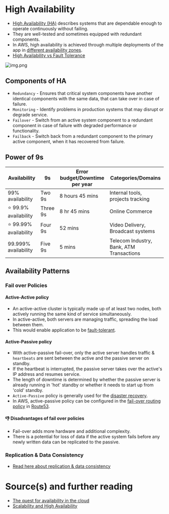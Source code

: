 # High Availability
- [High Availability (HA)](https://avinetworks.com/glossary/high-availability/) describes systems that are dependable enough to operate continuously without failing.
- They are well-tested and sometimes equipped with redundant components.
- In AWS, high availability is achieved through multiple deployments of the app in [different availability zones](../../../2_AWSComponents/AWS-Global-Architecture-Region-AZ.md).
- [High Availability vs Fault Tolerance](FaultTolerance.md#fault-tolerance-vs-high-availabilityhighavailabilitymd)

![img.png](https://acg-wordpress-content-production.s3.us-west-2.amazonaws.com/app/uploads/2021/01/1_W7cR3GIoIafVXw1qjJdw1A.png)

## Components of HA
- `Redundancy` - Ensures that critical system components have another identical components with the same data, that can take over in case of failure.
- `Monitoring` - Identify problems in production systems that may disrupt or degrade service.
- `Failover` - Switch from an active system component to a redundant component in case of failure with degraded performance or functionality.
- `Failback` - Switch back from a redundant component to the primary active component, when it has recovered from failure.

## Power of 9s

| Availability               | 9s       | Error budget/Downtime per year | Categories/Domains                       |
|----------------------------|----------|--------------------------------|------------------------------------------|
| 99% availability           | Two 9s   | 8 hours 45 mins                | Internal tools, projects tracking        |
| :star: 99.9% availability  | Three 9s | 8 hr 45 mins                   | Online Commerce                          |
| :star: 99.99% availability | Four 9s  | 52 mins                        | Video Delivery, Broadcast systems        |
| 99.999% availability       | Five 9s  | 5 mins                         | Telecom Industry, Bank, ATM Transactions |

## Availability Patterns

### Fail over Policies

#### Active-Active policy
- An active-active cluster is typically made up of at least two nodes, both actively running the same kind of service simultaneously.
- In active-active, both servers are managing traffic, spreading the load between them.
- This would enable application to be [fault-tolerant](FaultTolerance.md).

#### Active-Passive policy
- With active-passive fail-over, only the active server handles traffic & `heartbeats` are sent between the active and the passive server on standby. 
- If the heartbeat is interrupted, the passive server takes over the active's IP address and resumes service.
- The length of downtime is determined by whether the passive server is already running in 'hot' standby or whether it needs to start up from 'cold' standby. 
- `Active-Passive` policy is generally used for the [disaster recovery](FaultTolerance.md#disaster-recoveryhttpsenwikipediaorgwikidisaster_recovery).
- In AWS, active-passive policy can be configured in the [fail-over routing policy](../../../2_AWSComponents/1_NetworkingAndContentDelivery/1_EdgeNetworking/AmazonRoute53/Readme.md#failover-routing-policy) in [Route53](../../../2_AWSComponents/1_NetworkingAndContentDelivery/1_EdgeNetworking/AmazonRoute53/Readme.md).

#### :thumbsdown: Disadvantages of fail over policies
- Fail-over adds more hardware and additional complexity.
- There is a potential for loss of data if the active system fails before any newly written data can be replicated to the passive.

### Replication & Data Consistency
- [Read here about replication & data consistency](../Database/ReplicationAndDataConsistency.md)

# Source(s) and further reading
- [The quest for availability in the cloud](https://acloudguru.com/blog/engineering/the-quest-for-availability?utm_source=medium_blog&utm_medium=redirect&utm_campaign=medium_blog)
- [Scalability and High Availability](https://dzone.com/refcardz/scalability)